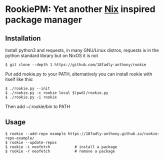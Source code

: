 # RookiePM: Yet another [Nix](https://nixos.org) inspired package manager

## Installation

Install python3 and requests, in many GNU/Linux distros, requests is in the python standard library but on NixOS it is not

```
$ git clone --depth 1 https://github.com/18fadly-anthony/rookie
```

Put add rookie.py to your PATH, alternatively you can install rookie with itself like this:

```
$ ./rookie.py --init
$ ./rookie.py -c rookie local $(pwd)/rookie.py
$ ./rookie.py -i rookie
```

Then add ~/.rookie/bin to PATH

## Usage

```
$ rookie --add-repo example https://18fadly-anthony.github.io/rookie-repo-example/
$ rookie --update-repos
$ rookie -i neofetch           # install a package
$ rookie -r neofetch           # remove a package
```
